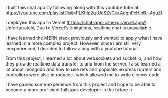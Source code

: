 I built this chat app by following along with this youtube tutorial: https://youtube.com/playlist?list=PLKhlp2qtUcSZsGkxAdgnPcHioRr-4guZf

I deployed this app to Vercel (https://chat-app-czhexg.vercel.app/). Unfortunately, Due to Vercel's limitations, realtime chat is unavailable.

I have learned the MERN stack previously and wanted to apply what I have learned in a more complex project. However, since I am still very inexperienced, I decided to follow along with a youtube tutorial. 

From this project, I learned a lot about websockets and socket.io, and how they provide realtime data transfer to and from the server. I also learned a lot about mongodb and how to use refs and populate. express routers and controllers were also introduced, which allowed me to write cleaner code.

I have gained some experience from this project and hope to be able to become a more proficient fullstack developer in the future :)